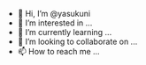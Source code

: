 - 👋 Hi, I’m @yasukuni
- 👀 I’m interested in ...
- 🌱 I’m currently learning ...
- 💞️ I’m looking to collaborate on ...
- 📫 How to reach me ...

<!---
yasukuni/yasukuni is a ✨ special ✨ repository because its `README.md` (this file) appears on your GitHub profile.
You can click the Preview link to take a look at your changes.
--->
